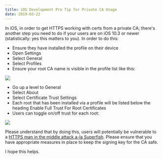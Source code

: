 ```yaml
---
title: iOS Development Pro Tip for Private CA Usage
date: 2019-03-22
---
```


In iOS, in order to get HTTPS working with certs from a private CA; there's another step you need to do if your users are on iOS 10.3 or newer (statistically: yes this matters to you). In order to do this:

- Ensure they have installed the profile on their device
- Open Settings
- Select General
- Select Profiles
- Ensure your root CA name is visible in the profile list like this:

<style>
img {
  max-width: 400px;
}
</style>

![](/static/img/ios_profiles.png)

- Go up a level to General
- Select About
- Select Certificate Trust Settings
- Each root that has been installed via a profile will be listed below the heading Enable Full Trust For Root Certificates
- Users can toggle on/off trust for each root:

![](/static/img/ios_cert_trust.png)

Please understand that by doing this, users will potentially be vulnerable to a
[HTTPS man in the middle attack a-la Superfish](https://slate.com/technology/2015/02/lenovo-superfish-scandal-why-its-one-of-the-worst-consumer-computing-screw-ups-ever.html). Please ensure that you have appropriate measures in place to keep the signing key for the CA safe.

I hope this helps.
